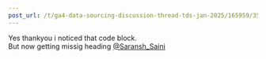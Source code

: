 ```yaml
---
post_url: /t/ga4-data-sourcing-discussion-thread-tds-jan-2025/165959/353
---
```

Yes thankyou i noticed that code block.  
But now getting missig heading [@Saransh\_Saini](/u/saransh_saini)